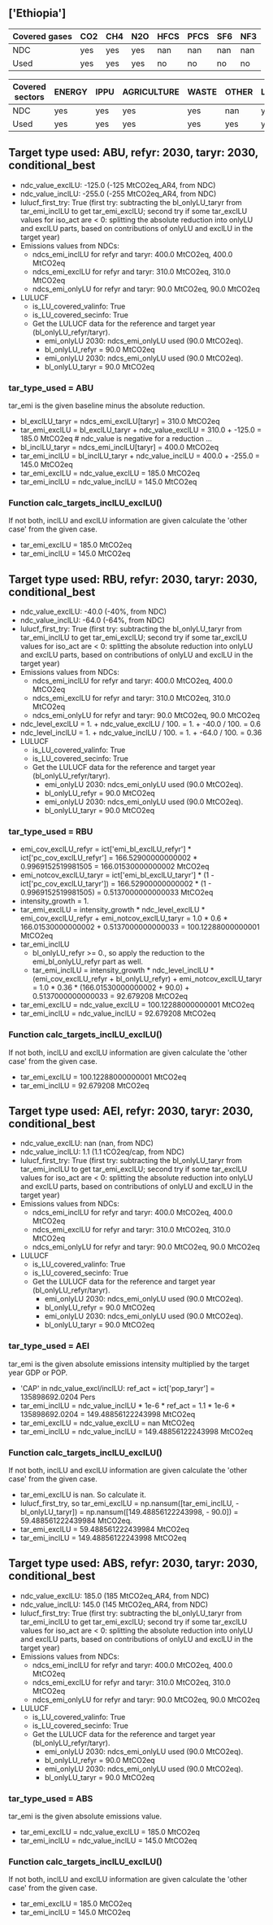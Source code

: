 ## ['Ethiopia']



| Covered gases | CO2 | CH4 | N2O | HFCS | PFCS | SF6 | NF3 |
| ---- | ---- | ---- | ---- | ---- | ---- | ---- | ----  |
| NDC | yes | yes | yes | nan | nan | nan | nan |
| Used | yes | yes | yes | no | no | no | no |

| Covered sectors | ENERGY | IPPU | AGRICULTURE | WASTE | OTHER | LULUCF |
| ---- | ---- | ---- | ---- | ---- | ---- | ----  |
| NDC | yes | yes | yes | yes | nan | yes |
| Used | yes | yes | yes | yes | yes | yes |



## Target type used: ABU, refyr: 2030, taryr: 2030, conditional_best
- ndc_value_exclLU: -125.0 (-125 MtCO2eq_AR4, from NDC)
- ndc_value_inclLU: -255.0 (-255 MtCO2eq_AR4, from NDC)
- lulucf_first_try: True
(first try: subtracting the bl_onlyLU_taryr from tar_emi_inclLU to get tar_emi_exclLU;
second try if some tar_exclLU values for iso_act are < 0: splitting the absolute reduction into onlyLU and exclLU parts, based on contributions of onlyLU and exclLU in the target year)
- Emissions values from NDCs:
  - ndcs_emi_inclLU for refyr and taryr: 400.0 MtCO2eq, 400.0 MtCO2eq
  - ndcs_emi_exclLU for refyr and taryr: 310.0 MtCO2eq, 310.0 MtCO2eq
  - ndcs_emi_onlyLU for refyr and taryr: 90.0 MtCO2eq, 90.0 MtCO2eq
- LULUCF
  - is_LU_covered_valinfo: True
  - is_LU_covered_secinfo: True
  - Get the LULUCF data for the reference and target year (bl_onlyLU_refyr/taryr).
    - emi_onlyLU 2030: ndcs_emi_onlyLU used (90.0 MtCO2eq).
    - bl_onlyLU_refyr = 90.0 MtCO2eq
    - emi_onlyLU 2030: ndcs_emi_onlyLU used (90.0 MtCO2eq).
    - bl_onlyLU_taryr = 90.0 MtCO2eq
### tar_type_used = ABU
tar_emi is the given baseline minus the absolute reduction.
- bl_exclLU_taryr = ndcs_emi_exclLU[taryr] = 310.0 MtCO2eq
- tar_emi_exclLU = bl_exclLU_taryr + ndc_value_exclLU = 310.0 + -125.0 = 185.0 MtCO2eq # ndc_value is negative for a reduction ...
- bl_inclLU_taryr = ndcs_emi_inclLU[taryr] = 400.0 MtCO2eq
- tar_emi_inclLU = bl_inclLU_taryr + ndc_value_inclLU = 400.0 + -255.0 = 145.0 MtCO2eq
- tar_emi_exclLU = ndc_value_exclLU = 185.0 MtCO2eq
- tar_emi_inclLU = ndc_value_inclLU = 145.0 MtCO2eq
### Function calc_targets_inclLU_exclLU()
If not both, inclLU and exclLU information are given calculate the 'other case' from the given case.
- tar_emi_exclLU = 185.0 MtCO2eq
- tar_emi_inclLU = 145.0 MtCO2eq



## Target type used: RBU, refyr: 2030, taryr: 2030, conditional_best
- ndc_value_exclLU: -40.0 (-40%, from NDC)
- ndc_value_inclLU: -64.0 (-64%, from NDC)
- lulucf_first_try: True
(first try: subtracting the bl_onlyLU_taryr from tar_emi_inclLU to get tar_emi_exclLU;
second try if some tar_exclLU values for iso_act are < 0: splitting the absolute reduction into onlyLU and exclLU parts, based on contributions of onlyLU and exclLU in the target year)
- Emissions values from NDCs:
  - ndcs_emi_inclLU for refyr and taryr: 400.0 MtCO2eq, 400.0 MtCO2eq
  - ndcs_emi_exclLU for refyr and taryr: 310.0 MtCO2eq, 310.0 MtCO2eq
  - ndcs_emi_onlyLU for refyr and taryr: 90.0 MtCO2eq, 90.0 MtCO2eq
- ndc_level_exclLU = 1. + ndc_value_exclLU / 100. = 1. + -40.0 / 100. = 0.6
- ndc_level_inclLU = 1. + ndc_value_inclLU / 100. = 1. + -64.0 / 100. = 0.36
- LULUCF
  - is_LU_covered_valinfo: True
  - is_LU_covered_secinfo: True
  - Get the LULUCF data for the reference and target year (bl_onlyLU_refyr/taryr).
    - emi_onlyLU 2030: ndcs_emi_onlyLU used (90.0 MtCO2eq).
    - bl_onlyLU_refyr = 90.0 MtCO2eq
    - emi_onlyLU 2030: ndcs_emi_onlyLU used (90.0 MtCO2eq).
    - bl_onlyLU_taryr = 90.0 MtCO2eq
### tar_type_used = RBU
- emi_cov_exclLU_refyr = ict['emi_bl_exclLU_refyr'] * ict['pc_cov_exclLU_refyr'] = 166.52900000000002 * 0.9969152519981505 = 166.01530000000002 MtCO2eq
- emi_notcov_exclLU_taryr = ict['emi_bl_exclLU_taryr'] * (1 - ict['pc_cov_exclLU_taryr']) = 166.52900000000002 * (1 - 0.9969152519981505) = 0.5137000000000033 MtCO2eq
- intensity_growth = 1.
- tar_emi_exclLU = intensity_growth * ndc_level_exclLU * emi_cov_exclLU_refyr + emi_notcov_exclLU_taryr = 1.0 * 0.6 * 166.01530000000002 + 0.5137000000000033 = 100.12288000000001 MtCO2eq
- tar_emi_inclLU
  - bl_onlyLU_refyr >= 0., so apply the reduction to the emi_bl_onlyLU_refyr part as well.
  - tar_emi_inclLU = intensity_growth * ndc_level_inclLU * (emi_cov_exclLU_refyr + bl_onlyLU_refyr) + emi_notcov_exclLU_taryr = 1.0 * 0.36 * (166.01530000000002 + 90.0) + 0.5137000000000033 = 92.679208 MtCO2eq
- tar_emi_exclLU = ndc_value_exclLU = 100.12288000000001 MtCO2eq
- tar_emi_inclLU = ndc_value_inclLU = 92.679208 MtCO2eq
### Function calc_targets_inclLU_exclLU()
If not both, inclLU and exclLU information are given calculate the 'other case' from the given case.
- tar_emi_exclLU = 100.12288000000001 MtCO2eq
- tar_emi_inclLU = 92.679208 MtCO2eq



## Target type used: AEI, refyr: 2030, taryr: 2030, conditional_best
- ndc_value_exclLU: nan (nan, from NDC)
- ndc_value_inclLU: 1.1 (1.1 tCO2eq/cap, from NDC)
- lulucf_first_try: True
(first try: subtracting the bl_onlyLU_taryr from tar_emi_inclLU to get tar_emi_exclLU;
second try if some tar_exclLU values for iso_act are < 0: splitting the absolute reduction into onlyLU and exclLU parts, based on contributions of onlyLU and exclLU in the target year)
- Emissions values from NDCs:
  - ndcs_emi_inclLU for refyr and taryr: 400.0 MtCO2eq, 400.0 MtCO2eq
  - ndcs_emi_exclLU for refyr and taryr: 310.0 MtCO2eq, 310.0 MtCO2eq
  - ndcs_emi_onlyLU for refyr and taryr: 90.0 MtCO2eq, 90.0 MtCO2eq
- LULUCF
  - is_LU_covered_valinfo: True
  - is_LU_covered_secinfo: True
  - Get the LULUCF data for the reference and target year (bl_onlyLU_refyr/taryr).
    - emi_onlyLU 2030: ndcs_emi_onlyLU used (90.0 MtCO2eq).
    - bl_onlyLU_refyr = 90.0 MtCO2eq
    - emi_onlyLU 2030: ndcs_emi_onlyLU used (90.0 MtCO2eq).
    - bl_onlyLU_taryr = 90.0 MtCO2eq
### tar_type_used = AEI
tar_emi is the given absolute emissions intensity multiplied by the target year GDP or POP.
- 'CAP' in ndc_value_excl/inclLU: ref_act = ict['pop_taryr'] = 135898692.0204 Pers
- tar_emi_inclLU = ndc_value_inclLU * 1e-6 * ref_act = 1.1 * 1e-6 * 135898692.0204 = 149.48856122243998 MtCO2eq
- tar_emi_exclLU = ndc_value_exclLU = nan MtCO2eq
- tar_emi_inclLU = ndc_value_inclLU = 149.48856122243998 MtCO2eq
### Function calc_targets_inclLU_exclLU()
If not both, inclLU and exclLU information are given calculate the 'other case' from the given case.
- tar_emi_exclLU is nan. So calculate it.
- lulucf_first_try, so tar_emi_exclLU = np.nansum([tar_emi_inclLU, -bl_onlyLU_taryr]) = np.nansum([149.48856122243998, - 90.0]) = 59.488561222439984 MtCO2eq.
- tar_emi_exclLU = 59.488561222439984 MtCO2eq
- tar_emi_inclLU = 149.48856122243998 MtCO2eq



## Target type used: ABS, refyr: 2030, taryr: 2030, conditional_best
- ndc_value_exclLU: 185.0 (185 MtCO2eq_AR4, from NDC)
- ndc_value_inclLU: 145.0 (145 MtCO2eq_AR4, from NDC)
- lulucf_first_try: True
(first try: subtracting the bl_onlyLU_taryr from tar_emi_inclLU to get tar_emi_exclLU;
second try if some tar_exclLU values for iso_act are < 0: splitting the absolute reduction into onlyLU and exclLU parts, based on contributions of onlyLU and exclLU in the target year)
- Emissions values from NDCs:
  - ndcs_emi_inclLU for refyr and taryr: 400.0 MtCO2eq, 400.0 MtCO2eq
  - ndcs_emi_exclLU for refyr and taryr: 310.0 MtCO2eq, 310.0 MtCO2eq
  - ndcs_emi_onlyLU for refyr and taryr: 90.0 MtCO2eq, 90.0 MtCO2eq
- LULUCF
  - is_LU_covered_valinfo: True
  - is_LU_covered_secinfo: True
  - Get the LULUCF data for the reference and target year (bl_onlyLU_refyr/taryr).
    - emi_onlyLU 2030: ndcs_emi_onlyLU used (90.0 MtCO2eq).
    - bl_onlyLU_refyr = 90.0 MtCO2eq
    - emi_onlyLU 2030: ndcs_emi_onlyLU used (90.0 MtCO2eq).
    - bl_onlyLU_taryr = 90.0 MtCO2eq
### tar_type_used = ABS
tar_emi is the given absolute emissions value.
- tar_emi_exclLU = ndc_value_exclLU = 185.0 MtCO2eq
- tar_emi_inclLU = ndc_value_inclLU = 145.0 MtCO2eq
### Function calc_targets_inclLU_exclLU()
If not both, inclLU and exclLU information are given calculate the 'other case' from the given case.
- tar_emi_exclLU = 185.0 MtCO2eq
- tar_emi_inclLU = 145.0 MtCO2eq